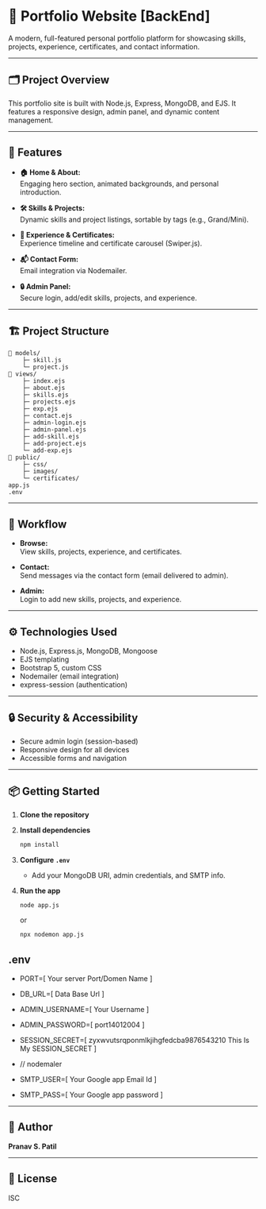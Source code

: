 # 🏡 Portfolio Website [BackEnd]

A modern, full-featured personal portfolio platform for showcasing skills, projects, experience, certificates, and contact information.

---

## 🗂️ Project Overview

This portfolio site is built with Node.js, Express, MongoDB, and EJS. It features a responsive design, admin panel, and dynamic content management.

---

## 🚀 Features

- **🏠 Home & About:**  
  Engaging hero section, animated backgrounds, and personal introduction.

- **🛠️ Skills & Projects:**  
  Dynamic skills and project listings, sortable by tags (e.g., Grand/Mini).

- **📜 Experience & Certificates:**  
  Experience timeline and certificate carousel (Swiper.js).

- **📬 Contact Form:**  
  Email integration via Nodemailer.

- **🔒 Admin Panel:**  
  Secure login, add/edit skills, projects, and experience.

---

## 🏗️ Project Structure

```
📁 models/
    ├─ skill.js
    └─ project.js
📁 views/
    ├─ index.ejs
    ├─ about.ejs
    ├─ skills.ejs
    ├─ projects.ejs
    ├─ exp.ejs
    ├─ contact.ejs
    ├─ admin-login.ejs
    ├─ admin-panel.ejs
    ├─ add-skill.ejs
    ├─ add-project.ejs
    └─ add-exp.ejs
📁 public/
    ├─ css/
    ├─ images/
    └─ certificates/
app.js
.env
```

---

## 📝 Workflow

- **Browse:**  
  View skills, projects, experience, and certificates.

- **Contact:**  
  Send messages via the contact form (email delivered to admin).

- **Admin:**  
  Login to add new skills, projects, and experience.

---

## ⚙️ Technologies Used

- Node.js, Express.js, MongoDB, Mongoose
- EJS templating
- Bootstrap 5, custom CSS
- Nodemailer (email integration)
- express-session (authentication)

---

## 🔒 Security & Accessibility

- Secure admin login (session-based)
- Responsive design for all devices
- Accessible forms and navigation

---

## 📦 Getting Started

1. **Clone the repository**
2. **Install dependencies**
   ```sh
   npm install
   ```
3. **Configure `.env`**
   - Add your MongoDB URI, admin credentials, and SMTP info.

4. **Run the app**
   ```sh
   node app.js
   ```
   or
   ```sh
   npx nodemon app.js
   ```

## .env

 - PORT=[ Your server Port/Domen Name ]

 - DB_URL=[ Data Base Url ]

 - ADMIN_USERNAME=[ Your Username ]
 - ADMIN_PASSWORD=[ port14012004 ] 
 - SESSION_SECRET=[ zyxwvutsrqponmlkjihgfedcba9876543210 This Is My SESSION_SECRET ]

 - // nodemaler 
 - SMTP_USER=[ Your Google app Email Id ]
 - SMTP_PASS=[ Your Google app password ]




---

## 👤 Author

**Pranav S. Patil**

---

## 📄 License

ISC

